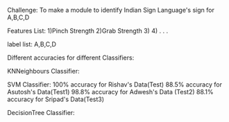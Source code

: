 Challenge:
To make a module to identify Indian Sign Language's sign for A,B,C,D


Features List:
1)Pinch Strength
2)Grab Strength
3)
4)
.
.
.

label list:
A,B,C,D

Different accuracies for different Classifiers:

KNNeighbours Classifier:




SVM Classifier:
100% accuracy for Rishav's Data(Test)
88.5% accuracy for Asutosh's Data(Test1)
98.8% accuracy for Adwesh's Data (Test2)
88.1% accuracy for Sripad's Data(Test3)

DecisionTree Classifier:
